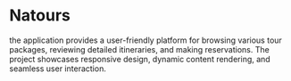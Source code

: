 # Natours
the application provides a user-friendly platform for browsing various tour packages, reviewing detailed itineraries, and making reservations. The project showcases responsive design, dynamic content rendering, and seamless user interaction. 
